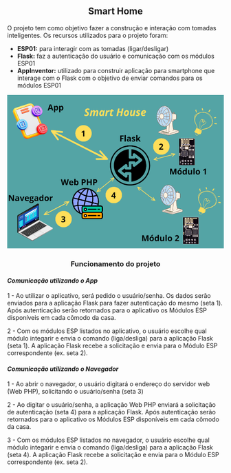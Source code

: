 ## <center>Smart Home</center>

O projeto tem como objetivo fazer a construção e interação com tomadas inteligentes.
Os recursos utilizados para o projeto foram:
- **ESP01:** para interagir com as tomadas (ligar/desligar)
- **Flask:** faz a autenticação do usuário e comunicação com os módulos ESP01
- **AppInventor:** utilizado para construir aplicação para smartphone que interage com o Flask com o objetivo de enviar comandos para os módulos ESP01

![Arquitetura da aplicação](smartHouse.png)

### <center>Funcionamento do projeto</center>

#### _**Comunicação utilizando o App**_
1 - Ao utilizar o aplicativo, será pedido o usuário/senha. Os dados serão enviados para a aplicação Flask para fazer autenticação do mesmo (seta 1). Após autenticação serão retornados para o aplicativo os Módulos ESP disponíveis em cada cômodo da casa.

2 - Com os módulos ESP listados no aplicativo, o usuário escolhe qual módulo integarir e envia o comando (liga/desliga) para a aplicação Flask (seta 1). A aplicação Flask recebe a solicitação e envia para o Módulo ESP correspondente (ex. seta 2).

#### _**Comunicação utilizando o Navegador**_
1 - Ao abrir o navegador, o usuário digitará o endereço do servidor web (Web PHP), solicitando o usuário/senha (seta 3)

2 - Ao digitar o usuário/senha, a aplicação Web PHP enviará a solicitação de autenticação (seta 4) para a aplicação Flask. Após autenticação serão retornados para o aplicativo os Módulos ESP disponíveis em cada cômodo da casa.

3 - Com os módulos ESP listados no navegador, o usuário escolhe qual módulo integarir e envia o comando (liga/desliga) para a aplicação Flask (seta 4). A aplicação Flask recebe a solicitação e envia para o Módulo ESP correspondente (ex. seta 2).
